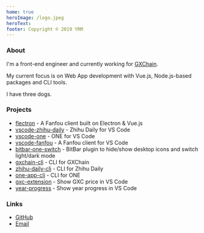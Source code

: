 ```yaml
---
home: true
heroImage: /logo.jpeg
heroText: 
footer: Copyright © 2019 YRM
---
```

### About

I'm a front-end engineer and currently working for [GXChain](https://www.gxchain.org/).

My current focus is on Web App development with Vue.js, Node.js-based packages and CLI tools.

I have three dogs.

### Projects

- [flectron](https://github.com/yrming/flectron) - A Fanfou client built on Electron & Vue.js
- [vscode-zhihu-daily](https://github.com/yrming/vscode-zhihu-daily) - Zhihu Daily for VS Code
- [vscode-one](https://github.com/yrming/vscode-one) - ONE for VS Code
- [vscode-fanfou](https://github.com/yrming/vscode-fanfou) - A Fanfou client for VS Code
- [bitbar-one-switch](https://github.com/yrming/bitbar-one-switch) - BitBar plugin to hide/show desktop icons and switch light/dark mode
- [gxchain-cli](https://github.com/yrming/gxchain-cli) - CLI for GXChain
- [zhihu-daily-cli](https://github.com/yrming/zhihu-daily-cli) - CLI for Zhihu Daily
- [one-app-cli](https://github.com/yrming/one-app-cli) - CLI for ONE
- [gxc-extension](https://github.com/yrming/gxc-extension) - Show GXC price in VS Code
- [year-progress](https://github.com/yrming/year-progress) - Show year progress in VS Code

### Links

- [GitHub](https://github.com/yrming)
- [Email](mailto:yrm@outlook.com)